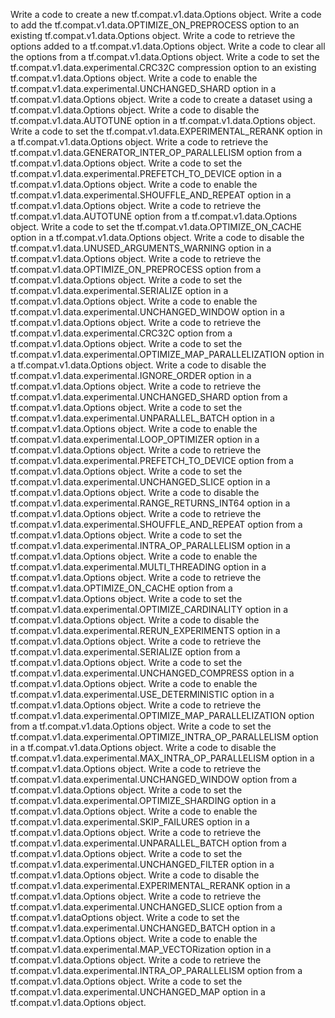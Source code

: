 Write a code to create a new tf.compat.v1.data.Options object.
Write a code to add the tf.compat.v1.data.OPTIMIZE_ON_PREPROCESS option to an existing tf.compat.v1.data.Options object.
Write a code to retrieve the options added to a tf.compat.v1.data.Options object.
Write a code to clear all the options from a tf.compat.v1.data.Options object.
Write a code to set the tf.compat.v1.data.experimental.CRC32C compression option to an existing tf.compat.v1.data.Options object.
Write a code to enable the tf.compat.v1.data.experimental.UNCHANGED_SHARD option in a tf.compat.v1.data.Options object.
Write a code to create a dataset using a tf.compat.v1.data.Options object.
Write a code to disable the tf.compat.v1.data.AUTOTUNE option in a tf.compat.v1.data.Options object.
Write a code to set the tf.compat.v1.data.EXPERIMENTAL_RERANK option in a tf.compat.v1.data.Options object.
Write a code to retrieve the tf.compat.v1.data.GENERATOR_INTER_OP_PARALLELISM option from a tf.compat.v1.data.Options object.
Write a code to set the tf.compat.v1.data.experimental.PREFETCH_TO_DEVICE option in a tf.compat.v1.data.Options object.
Write a code to enable the tf.compat.v1.data.experimental.SHOUFFLE_AND_REPEAT option in a tf.compat.v1.data.Options object.
Write a code to retrieve the tf.compat.v1.data.AUTOTUNE option from a tf.compat.v1.data.Options object.
Write a code to set the tf.compat.v1.data.OPTIMIZE_ON_CACHE option in a tf.compat.v1.data.Options object.
Write a code to disable the tf.compat.v1.data.UNUSED_ARGUMENTS_WARNING option in a tf.compat.v1.data.Options object.
Write a code to retrieve the tf.compat.v1.data.OPTIMIZE_ON_PREPROCESS option from a tf.compat.v1.data.Options object.
Write a code to set the tf.compat.v1.data.experimental.SERIALIZE option in a tf.compat.v1.data.Options object.
Write a code to enable the tf.compat.v1.data.experimental.UNCHANGED_WINDOW option in a tf.compat.v1.data.Options object.
Write a code to retrieve the tf.compat.v1.data.experimental.CRC32C option from a tf.compat.v1.data.Options object.
Write a code to set the tf.compat.v1.data.experimental.OPTIMIZE_MAP_PARALLELIZATION option in a tf.compat.v1.data.Options object.
Write a code to disable the tf.compat.v1.data.experimental.IGNORE_ORDER option in a tf.compat.v1.data.Options object.
Write a code to retrieve the tf.compat.v1.data.experimental.UNCHANGED_SHARD option from a tf.compat.v1.data.Options object.
Write a code to set the tf.compat.v1.data.experimental.UNPARALLEL_BATCH option in a tf.compat.v1.data.Options object.
Write a code to enable the tf.compat.v1.data.experimental.LOOP_OPTIMIZER option in a tf.compat.v1.data.Options object.
Write a code to retrieve the tf.compat.v1.data.experimental.PREFETCH_TO_DEVICE option from a tf.compat.v1.data.Options object.
Write a code to set the tf.compat.v1.data.experimental.UNCHANGED_SLICE option in a tf.compat.v1.data.Options object.
Write a code to disable the tf.compat.v1.data.experimental.RANGE_RETURNS_INT64 option in a tf.compat.v1.data.Options object.
Write a code to retrieve the tf.compat.v1.data.experimental.SHOUFFLE_AND_REPEAT option from a tf.compat.v1.data.Options object.
Write a code to set the tf.compat.v1.data.experimental.INTRA_OP_PARALLELISM option in a tf.compat.v1.data.Options object.
Write a code to enable the tf.compat.v1.data.experimental.MULTI_THREADING option in a tf.compat.v1.data.Options object.
Write a code to retrieve the tf.compat.v1.data.OPTIMIZE_ON_CACHE option from a tf.compat.v1.data.Options object.
Write a code to set the tf.compat.v1.data.experimental.OPTIMIZE_CARDINALITY option in a tf.compat.v1.data.Options object.
Write a code to disable the tf.compat.v1.data.experimental.RERUN_EXPERIMENTS option in a tf.compat.v1.data.Options object.
Write a code to retrieve the tf.compat.v1.data.experimental.SERIALIZE option from a tf.compat.v1.data.Options object.
Write a code to set the tf.compat.v1.data.experimental.UNCHANGED_COMPRESS option in a tf.compat.v1.data.Options object.
Write a code to enable the tf.compat.v1.data.experimental.USE_DETERMINISTIC option in a tf.compat.v1.data.Options object.
Write a code to retrieve the tf.compat.v1.data.experimental.OPTIMIZE_MAP_PARALLELIZATION option from a tf.compat.v1.data.Options object.
Write a code to set the tf.compat.v1.data.experimental.OPTIMIZE_INTRA_OP_PARALLELISM option in a tf.compat.v1.data.Options object.
Write a code to disable the tf.compat.v1.data.experimental.MAX_INTRA_OP_PARALLELISM option in a tf.compat.v1.data.Options object.
Write a code to retrieve the tf.compat.v1.data.experimental.UNCHANGED_WINDOW option from a tf.compat.v1.data.Options object.
Write a code to set the tf.compat.v1.data.experimental.OPTIMIZE_SHARDING option in a tf.compat.v1.data.Options object.
Write a code to enable the tf.compat.v1.data.experimental.SKIP_FAILURES option in a tf.compat.v1.data.Options object.
Write a code to retrieve the tf.compat.v1.data.experimental.UNPARALLEL_BATCH option from a tf.compat.v1.data.Options object.
Write a code to set the tf.compat.v1.data.experimental.UNCHANGED_FILTER option in a tf.compat.v1.data.Options object.
Write a code to disable the tf.compat.v1.data.experimental.EXPERIMENTAL_RERANK option in a tf.compat.v1.data.Options object.
Write a code to retrieve the tf.compat.v1.data.experimental.UNCHANGED_SLICE option from a tf.compat.v1.dataOptions object.
Write a code to set the tf.compat.v1.data.experimental.UNCHANGED_BATCH option in a tf.compat.v1.data.Options object.
Write a code to enable the tf.compat.v1.data.experimental.MAP_VECTORization option in a tf.compat.v1.data.Options object.
Write a code to retrieve the tf.compat.v1.data.experimental.INTRA_OP_PARALLELISM option from a tf.compat.v1.data.Options object.
Write a code to set the tf.compat.v1.data.experimental.UNCHANGED_MAP option in a tf.compat.v1.data.Options object.